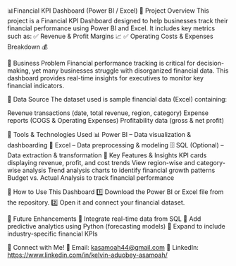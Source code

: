 📊Financial KPI Dashboard (Power BI / Excel)
🔹 Project Overview
This project is a Financial KPI Dashboard designed to help businesses track their financial performance using Power BI and Excel. It includes key metrics such as:
✅ Revenue & Profit Margins 📈
✅ Operating Costs & Expenses Breakdown 💰

🔹 Business Problem
Financial performance tracking is critical for decision-making, yet many businesses struggle with disorganized financial data. This dashboard provides real-time insights for executives to monitor key financial indicators.

🔹 Data Source
The dataset used is sample financial data (Excel) containing:

Revenue transactions (date, total revenue, region, category)
Expense reports (COGS & Operating Expenses)
Profitability data (gross & net profit)

🔹 Tools & Technologies Used
📊 Power BI – Data visualization & dashboarding
📑 Excel – Data preprocessing & modeling
🗄 SQL (Optional) – Data extraction & transformation
🔹 Key Features & Insights
KPI cards displaying revenue, profit, and cost trends
View region-wise and category-wise analysis
Trend analysis charts to identify financial growth patterns
Budget vs. Actual Analysis to track financial performance

🔹 How to Use This Dashboard
1️⃣ Download the Power BI or Excel file from the repository.
2️⃣ Open it and connect your financial dataset.

🔹 Future Enhancements
🔹 Integrate real-time data from SQL
🔹 Add predictive analytics using Python (forecasting models)
🔹 Expand to include industry-specific financial KPIs
 
🔹 Connect with Me!
📩 Email: kasamoah44@gmail.com
🔗 LinkedIn: https://www.linkedin.com/in/kelvin-aduobey-asamoah/
